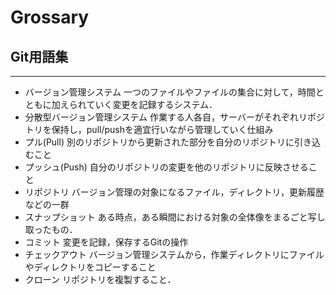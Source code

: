 # Grossary

## Git用語集
----------

- バージョン管理システム
    一つのファイルやファイルの集合に対して，時間とともに加えられていく変更を記録するシステム．
- 分散型バージョン管理システム
    作業する人各自，サーバーがそれぞれリポジトリを保持し，pull/pushを適宜行いながら管理していく仕組み
- プル(Pull)
    別のリポジトリから更新された部分を自分のリポジトリに引き込むこと
- プッシュ(Push)
    自分のリポジトリの変更を他のリポジトリに反映させること
-  リポジトリ
    バージョン管理の対象になるファイル，ディレクトリ，更新履歴などの一群
- スナップショット
    ある時点，ある瞬間における対象の全体像をまるごと写し取ったもの．
- コミット
    変更を記録，保存するGitの操作
- チェックアウト
    バージョン管理システムから，作業ディレクトリにファイルやディレクトリをコピーすること
- クローン
    リポジトリを複製すること．
